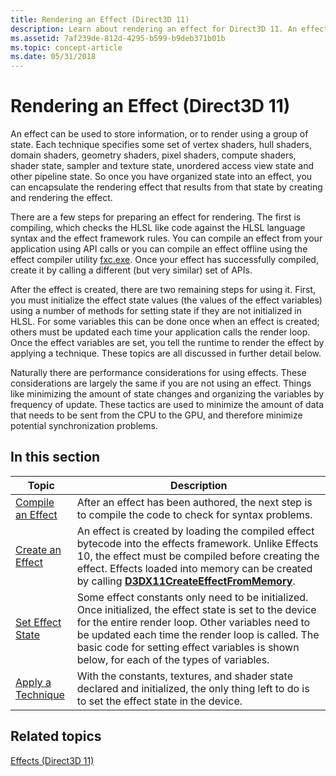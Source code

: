 ```yaml
---
title: Rendering an Effect (Direct3D 11)
description: Learn about rendering an effect for Direct3D 11. An effect can be used to store information, or to render using a group of state.
ms.assetid: 7af239de-812d-4295-b599-b9deb371b01b
ms.topic: concept-article
ms.date: 05/31/2018
---
```


# Rendering an Effect (Direct3D 11)

An effect can be used to store information, or to render using a group of state. Each technique specifies some set of vertex shaders, hull shaders, domain shaders, geometry shaders, pixel shaders, compute shaders, shader state, sampler and texture state, unordered access view state and other pipeline state. So once you have organized state into an effect, you can encapsulate the rendering effect that results from that state by creating and rendering the effect.

There are a few steps for preparing an effect for rendering. The first is compiling, which checks the HLSL like code against the HLSL language syntax and the effect framework rules. You can compile an effect from your application using API calls or you can compile an effect offline using the effect compiler utility [fxc.exe](/windows/desktop/direct3dtools/fxc). Once your effect has successfully compiled, create it by calling a different (but very similar) set of APIs.

After the effect is created, there are two remaining steps for using it. First, you must initialize the effect state values (the values of the effect variables) using a number of methods for setting state if they are not initialized in HLSL. For some variables this can be done once when an effect is created; others must be updated each time your application calls the render loop. Once the effect variables are set, you tell the runtime to render the effect by applying a technique. These topics are all discussed in further detail below.

Naturally there are performance considerations for using effects. These considerations are largely the same if you are not using an effect. Things like minimizing the amount of state changes and organizing the variables by frequency of update. These tactics are used to minimize the amount of data that needs to be sent from the CPU to the GPU, and therefore minimize potential synchronization problems.

## In this section



| Topic                                                                                        | Description                                                                                                                                                                                                                                                                                                               |
|----------------------------------------------------------------------------------------------|---------------------------------------------------------------------------------------------------------------------------------------------------------------------------------------------------------------------------------------------------------------------------------------------------------------------------|
| [Compile an Effect](d3d11-graphics-programming-guide-effects-compile.md)<br/>         | After an effect has been authored, the next step is to compile the code to check for syntax problems.<br/>                                                                                                                                                                                                          |
| [Create an Effect](d3d11-graphics-programming-guide-effects-create.md)<br/>           | An effect is created by loading the compiled effect bytecode into the effects framework. Unlike Effects 10, the effect must be compiled before creating the effect. Effects loaded into memory can be created by calling [**D3DX11CreateEffectFromMemory**](d3dx11createeffectfrommemory.md).<br/>                 |
| [Set Effect State](d3d11-graphics-programming-guide-effects-set-state.md)<br/>        | Some effect constants only need to be initialized. Once initialized, the effect state is set to the device for the entire render loop. Other variables need to be updated each time the render loop is called. The basic code for setting effect variables is shown below, for each of the types of variables.<br/> |
| [Apply a Technique](d3d11-graphics-programming-guide-effects-apply-technique.md)<br/> | With the constants, textures, and shader state declared and initialized, the only thing left to do is to set the effect state in the device.<br/>                                                                                                                                                                   |



 

## Related topics

<dl> <dt>

[Effects (Direct3D 11)](d3d11-graphics-programming-guide-effects.md)
</dt> </dl>

 

